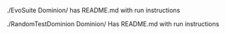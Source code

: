 ./EvoSuite Dominion/ has README.md with run instructions


./RandomTestDominion Dominion/ Has README.md with run instructions
